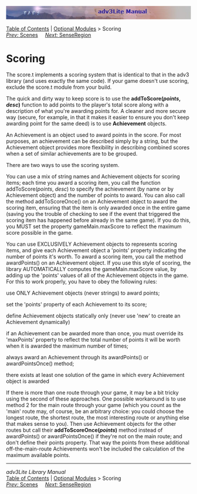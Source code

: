 <div class="topbar">

<img src="topbar.jpg" data-border="0" />

</div>

<div class="nav">

<a href="toc.htm" class="nav">Table of Contents</a> \|
<a href="optional.htm" class="nav">Optional Modules</a> \> Scoring  
<span class="navnp"><a href="scene.htm" class="nav"><em>Prev:</em> Scenes</a>
    <a href="senseregion.htm" class="nav"><em>Next:</em> SenseRegion</a>
    </span>

</div>

<div class="main">

# Scoring

The score.t implements a scoring system that is identical to that in the
adv3 library (and uses exactly the same code). If your game doesn't use
scoring, exclude the score.t module from your build.

The quick and dirty way to keep score is to use the
**addToScore(*points*, *desc*)** function to add points to the player's
total score along with a description of what you're awarding points for.
A cleaner and more secure way (secure, for example, in that it makes it
easier to ensure you don't keep awarding point for the same deed) is to
use **Achievement** objects.

An Achievement is an object used to award points in the score. For most
purposes, an achievement can be described simply by a string, but the
Achievement object provides more flexibility in describing combined
scores when a set of similar achievements are to be grouped.

There are two ways to use the scoring system.

You can use a mix of string names and Achievement objects for scoring
items; each time you award a scoring item, you call the function
addToScore(*points*, *desc*) to specify the achievement (by name or by
Achievement object) and the number of points to award. You can also call
the method addToScoreOnce() on an Achievement object to award the
scoring item, ensuring that the item is only awarded once in the entire
game (saving you the trouble of checking to see if the event that
triggered the scoring item has happened before already in the same
game). If you do this, you MUST set the property gameMain.maxScore to
reflect the maximum score possible in the game.

You can use EXCLUSIVELY Achievement objects to represents scoring items,
and give each Achievement object a 'points' property indicating the
number of points it's worth. To award a scoring item, you call the
method awardPoints() on an Achievement object. If you use this style of
scoring, the library AUTOMATICALLY computes the gameMain.maxScore value,
by adding up the 'points' values of all of the Achievement objects in
the game. For this to work properly, you have to obey the following
rules:

use ONLY Achievement objects (never strings) to award points;

set the 'points' property of each Achievement to its score;

define Achievement objects statically only (never use 'new' to create an
Achievement dynamically)

if an Achievement can be awarded more than once, you must override its
'maxPoints' property to reflect the total number of points it will be
worth when it is awarded the maximum number of times;

always award an Achievement through its awardPoints() or
awardPointsOnce() method;

there exists at least one solution of the game in which every
Achievement object is awarded

If there is more than one route through your game, it may be a bit
tricky using the second of these approaches. One possible workaround is
to use method 2 for the main route through your game (which you count as
the 'main' route may, of course, be an arbitrary choice: you could
choose the longest route, the shortest route, the most interesting route
or anything else that makes sense to you). Then use Achievement objects
for the other routes but call their **addToScoreOnce(*points*)** method
instead of awardPoints() or awardPointsOnce() if they're not on the main
route; and don't define their points property. That way the points from
these additional off-the-main-route Achievements won't be included the
calculation of the maximum available points.

------------------------------------------------------------------------

<div class="navb">

*adv3Lite Library Manual*  
<a href="toc.htm" class="nav">Table of Contents</a> \|
<a href="optional.htm" class="nav">Optional Modules</a> \> Scoring  
<span class="navnp"><a href="scene.htm" class="nav"><em>Prev:</em> Scenes</a>
    <a href="senseregion.htm" class="nav"><em>Next:</em> SenseRegion</a>
    </span>

</div>

</div>
